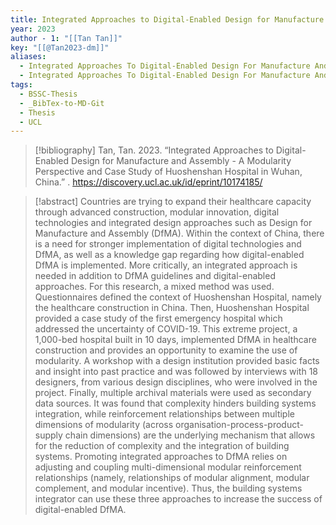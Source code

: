```yaml
---
title: Integrated Approaches to Digital-Enabled Design for Manufacture and Assembly -  A Modularity Perspective and Case Study of Huoshenshan Hospital in Wuhan, China
year: 2023
author - 1: "[[Tan Tan]]"
key: "[[@Tan2023-dm]]"
aliases:
  - Integrated Approaches To Digital-Enabled Design For Manufacture And Assembly - A Modularity Perspective And Case Study Of Huoshenshan Hospital In Wuhan, China
  - Integrated Approaches To Digital-Enabled Design For Manufacture And Assembly
tags:
  - BSSC-Thesis
  - _BibTex-to-MD-Git
  - Thesis
  - UCL
---
```


> [!bibliography]
> Tan, Tan. 2023. “Integrated Approaches to Digital-Enabled Design for Manufacture and Assembly -  A Modularity Perspective and Case Study of Huoshenshan Hospital in Wuhan, China.” . https://discovery.ucl.ac.uk/id/eprint/10174185/

> [!abstract]
> Countries are trying to expand their healthcare capacity through advanced construction, modular innovation, digital technologies and integrated design approaches such as Design for Manufacture and Assembly (DfMA). Within the context of China, there is a need for stronger implementation of digital technologies and DfMA, as well as a knowledge gap regarding how digital-enabled DfMA is implemented. More critically, an integrated approach is needed in addition to DfMA guidelines and digital-enabled approaches. For this research, a mixed method was used. Questionnaires defined the context of Huoshenshan Hospital, namely the healthcare construction in China. Then, Huoshenshan Hospital provided a case study of the first emergency hospital which addressed the uncertainty of COVID-19. This extreme project, a 1,000-bed hospital built in 10 days, implemented DfMA in healthcare construction and provides an opportunity to examine the use of modularity. A workshop with a design institution provided basic facts and insight into past practice and was followed by interviews with 18 designers, from various design disciplines, who were involved in the project. Finally, multiple archival materials were used as secondary data sources. It was found that complexity hinders building systems integration, while reinforcement relationships between multiple dimensions of modularity (across organisation-process-product-supply chain dimensions) are the underlying mechanism that allows for the reduction of complexity and the integration of building systems. Promoting integrated approaches to DfMA relies on adjusting and coupling multi-dimensional modular reinforcement relationships (namely, relationships of modular alignment, modular complement, and modular incentive). Thus, the building systems integrator can use these three approaches to increase the success of digital-enabled DfMA.